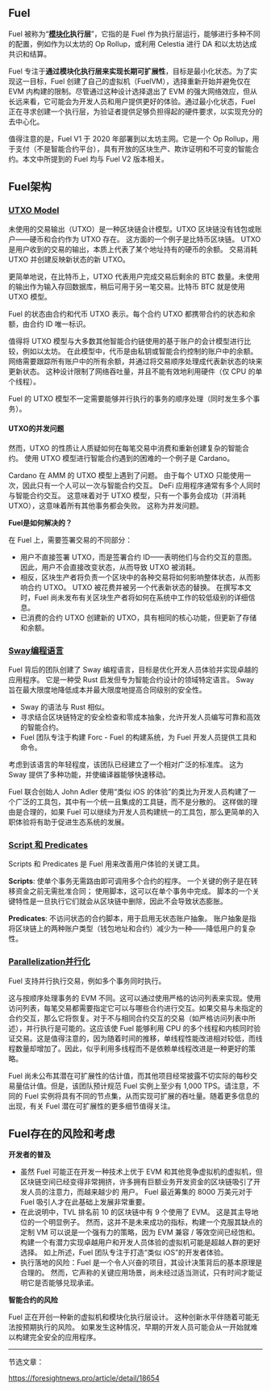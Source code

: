 ## Fuel

Fuel 被称为“**[模块化](https://learnblockchain.cn/tags/模块化)执行层**”，它指的是 Fuel 作为执行层运行，能够进行多种不同的配置，例如作为以太坊的 Op Rollup，或利用 Celestia 进行 DA 和以太坊达成共识和结算。

 Fuel 专注于**通过模块化执行层来实现长期可扩展性**，目标是最小化状态。为了实现这一目标，Fuel 创建了自己的虚拟机（FuelVM），选择重新开始并避免仅在 EVM 内构建的限制。尽管通过这种设计选择退出了 EVM 的强大网络效应，但从长远来看，它可能会为开发人员和用户提供更好的体验。通过最小化状态，Fuel 正在寻求创建一个执行层，为验证者提供足够负担得起的硬件要求，以实现充分的去中心化。

值得注意的是，Fuel V1 于 2020 年部署到以太坊主网。它是一个 Op Rollup，用于支付（不是智能合约平台），具有开放的区块生产、欺诈证明和不可变的智能合约。本文中所提到的 Fuel 均与 Fuel V2 版本相关。

## Fuel架构

### <u>UTXO Model</u>

未使用的交易输出（UTXO）是一种区块链会计模型。UTXO 区块链没有钱包或账户——硬币和合约作为 UTXO 存在。 这方面的一个例子是比特币区块链。 UTXO 是用户收到的交易的输出，本质上代表了某个地址持有的硬币的余额。 交易消耗 UTXO 并创建反映新状态的新 UTXO。

更简单地说，在比特币上，UTXO 代表用户完成交易后剩余的 BTC 数量。未使用的输出作为输入存回数据库，稍后可用于另一笔交易。比特币 BTC 就是使用 UTXO 模型。

Fuel 的状态由合约和代币 UTXO 表示。每个合约 UTXO 都携带合约的状态和余额，由合约 ID 唯一标识。

值得将 UTXO 模型与大多数其他智能合约链使用的基于账户的会计模型进行比较，例如以太坊。 在此模型中，代币是由私钥或智能合约控制的账户中的余额。 网络需要跟踪所有账户中的所有余额，并通过将交易顺序处理成代表新状态的块来更新状态。 这种设计限制了网络吞吐量，并且不能有效地利用硬件（仅 CPU 的单个线程）。

Fuel 的 UTXO 模型不一定需要能够并行执行的事务的顺序处理（同时发生多个事务）。

#### UTXO的并发问题

然而，UTXO 的性质让人质疑如何在每笔交易中消费和重新创建复杂的智能合约。 使用 UTXO 模型进行智能合约遇到的困难的一个例子是 Cardano。

Cardano 在 AMM 的 UTXO 模型上遇到了问题。 由于每个 UTXO 只能使用一次，因此只有一个人可以一次与智能合约交互。 DeFi 应用程序通常有多个人同时与智能合约交互。 这意味着对于 UTXO 模型，只有一个事务会成功（并消耗 UTXO），这意味着所有其他事务都会失败。 这称为并发问题。

**Fuel是如何解决的？**

在 Fuel 上，需要签署交易的不同部分：

- 用户不直接签署 UTXO，而是签署合约 ID——表明他们与合约交互的意图。 因此，用户不会直接改变状态，从而导致 UTXO 被消耗。
- 相反，区块生产者将负责一个区块中的各种交易将如何影响整体状态，从而影响合约 UTXO。 UTXO 被花费并被另一个代表新状态的替换。 在撰写本文时，Fuel 尚未发布有关区块生产者将如何在系统中工作的较低级别的详细信息。
- 已消费的合约 UTXO 创建新的 UTXO，具有相同的核心功能，但更新了存储和余额。

### <u>Sway编程语言</u>

Fuel 背后的团队创建了 Sway 编程语言，目标是优化开发人员体验并实现卓越的应用程序。 它是一种受 Rust 启发但专为智能合约设计的领域特定语言。 Sway 旨在最大限度地降低成本并最大限度地提高合同级别的安全性。

- Sway 的语法与 Rust 相似。
- 寻求结合区块链特定的安全检查和零成本抽象，允许开发人员编写可靠和高效的智能合约。
- Fuel 团队专注于构建 Forc - Fuel 的构建系统，为 Fuel 开发人员提供工具和命令。

考虑到该语言的年轻程度，该团队已经建立了一个相对广泛的标准库。 这为 Sway 提供了多种功能，并使编译器能够快速移动。

Fuel 联合创始人 John Adler 使用“类似 iOS 的体验”的类比为开发人员构建了一个广泛的工具包，其中有一个统一且集成的工具链，而不是分散的。 这样做的理由是合理的，如果 Fuel 可以继续为开发人员构建统一的工具包，那么更简单的入职体验将有助于促进生态系统的发展。

### <u>Script 和 Predicates</u>

Scripts 和 Predicates 是 Fuel 用来改善用户体验的关键工具。

**Scripts**: 使单个事务无需路由即可调用多个合约的程序。 一个关键的例子是在转移资金之前无需批准合同； 使用脚本，这可以在单个事务中完成。 脚本的一个关键特性是一旦执行它们就会从区块链中删除，因此不会导致状态膨胀。

**Predicates**: 不访问状态的合约脚本，用于启用无状态账户抽象。 账户抽象是指将区块链上的两种账户类型（钱包地址和合约）减少为一种——降低用户的复杂性。

### <u>Parallelization并行化</u>

Fuel 支持并行执行交易，例如多个事务同时执行。

这与按顺序处理事务的 EVM 不同。这可以通过使用严格的访问列表来实现。使用访问列表，每笔交易都需要指定它可以与哪些合约进行交互。如果交易与未指定的合约交互，那么它将恢复。对于不与相同合约交互的交易（如严格访问列表中所述），并行执行是可能的。这应该使 Fuel 能够利用 CPU 的多个线程和内核同时验证交易。这是值得注意的，因为随着时间的推移，单线程性能改进相对较低，而线程数量却增加了。因此，似乎利用多线程而不是依赖单线程改进是一种更好的策略。

Fuel 尚未公布其潜在可扩展性的估计值，而其他项目经常披露不切实际的每秒交易量估计值。但是，该团队预计规范 Fuel 实例上至少有 1,000 TPS。请注意，不同的 Fuel 实例将具有不同的节点集，从而实现可扩展的吞吐量。随着更多信息的出现，有关 Fuel 潜在可扩展性的更多细节值得关注。

## Fuel存在的风险和考虑

**开发者的普及**

- 虽然 Fuel 可能正在开发一种技术上优于 EVM 和其他竞争虚拟机的虚拟机，但区块链空间已经变得非常拥挤，许多拥有巨额业务开发资金的区块链吸引了开发人员的注意力，而越来越少的 用户。 Fuel 最近筹集的 8000 万美元对于 Fuel 吸引人才在此基础上发展非常重要。 
- 在此说明中，TVL 排名前 10 的区块链中有 9 个使用了 EVM。 这是其主导地位的一个明显例子。 然而，这并不是未来成功的指标，构建一个克服其缺点的定制 VM 可以说是一个强有力的策略，因为 EVM 兼容 / 等效空间已经饱和。 构建一个有潜力实现卓越用户和开发人员体验的虚拟机可能是超越人群的更好选择。 如上所述，Fuel 团队专注于打造“类似 iOS”的开发者体验。
- 执行落地的风险：Fuel 是一个令人兴奋的项目，其设计决策背后的基本原理是合理的。 然而，它声称的关键应用场景，尚未经过适当测试，只有时间才能证明它是否能够兑现承诺。

**智能合约的风险**

Fuel 正在开创一种新的虚拟机和模块化执行层设计。 这种创新水平伴随着可能无法按预期执行的风险。 如果发生这种情况，早期的开发人员可能会从一开始就难以构建完全安全的应用程序。

***

节选文章：

https://foresightnews.pro/article/detail/18654

